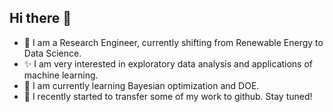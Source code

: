 ## Hi there 👋

- 🔭 I am a Research Engineer, currently shifting from Renewable Energy to Data Science.
- ✨ I am very interested in exploratory data analysis and applications of machine learning.
- 🌱 I am currently learning Bayesian optimization and DOE.
- 🎯 I recently started to transfer some of my work to github. Stay tuned!
